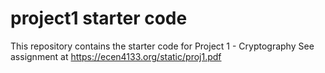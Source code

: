 
# project1 starter code

This repository contains the starter code for Project 1 - Cryptography
See assignment at https://ecen4133.org/static/proj1.pdf
